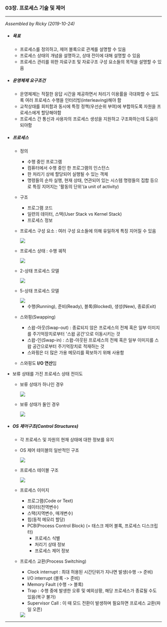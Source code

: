 ### 03장. 프로세스 기술 및 제어

---

*Assembled by Ricky (2019-10-24)*

- ##### 목표

  - 프로세스를 정의하고, 제어 블록으로 관계를 설명할 수 있음
  - 프로세스 상태의 개념을 설명하고, 상태 전이에 대해 설명할 수 있음
  - 프로세스 관리를 위한 자료구조 및 자료구조 구성 요소들의 목적을 설명할 수 있음
  
- ##### 운영체제 요구조건

  - 운영체제는 적절한 응답 시간을 제공하면서 처리기 이용률을 극대화할 수 있도록 여러 프로세스 수행을 인터리빙(interleaving)해야 함
  - 교착상태를 회피함과 동시에 특정 정책(우선순위 부여)에 부합하도록 자원을 프로세스에게 할당해야함
  - 프로세스 간 통신과 사용자의 프로세스 생성을 지원하고 구조화하는데 도움이 되야함

- ##### 프로세스

  - 정의

    - 수행 중인 프로그램
    - 컴퓨터에서 수행 중인 한 프로그램의 인스턴스
    - 한 처리기 상에 할당되어 실행될 수 있는 객체
    - 명령들의 순차 실행, 현재 상태, 연관되어 있는 시스템 명령들의 집합 등으로 특징 지어지는 '활동의 단위'(a unit of activity)

  - 구조

    - 프로그램 코드
    - 일련의 데이터, 스택(User Stack vs Kernel Stack)
    - 프로세스 정보

  - 프로세스 구성 요소 : 여러 구성 요소들에 의해 유일하게 특징 지어질 수 있음

    <img src="../resources/os-03-001.png">

  - 프로세스 상태 : 수행 궤적

    <img src="../resources/os-03-002.png">

  - 2-상태 프로세스 모델

    <img src="../resources/os-03-003.png">

  - 5-상태 프로세스 모델

    <img src="../resources/os-03-004.png">

    - 수행(Running), 준비(Ready), 블록(Blocked), 생성(New), 종료(Exit)

  - 스와핑(Swapping)

    - 스왑-아웃(Swap-out) : 종료되지 않은 프로세스의 전체 혹은 일부 이미지를 주기억장치로부터 '스왑 공간'으로 이동시키는 것
    - 스왑-인(Swap-in) : 스왑-아웃된 프로세스의 전체 혹은 일부 이미지를 스왑 공간으로부터 주기억장치로 적재하는 것
    - 스와핑은 더 많은 가용 메모리를 확보하기 위해 사용함
  - 스와핑도 **I/O 연산**임
  
- 보류 상태를 가진 프로세스 상태 전이도
  
  - 보류 상태가 하나인 경우
  
    <img src="../resources/os-03-005.png">
  
  - 보류 상태가 둘인 경우
  
    <img src="../resources/os-03-006.png">
  
  
  
- ##### OS 제어구조(Control Structures)

  - 각 프로세스 및 자원의 현재 상태에 대한 정보를 유지

  - OS 제어 테이블의 일반적인 구조

    <img src="../resources/os-03-007.png">

  - 프로세스 테이블 구조

    <img src="../resources/os-03-008.png">

  - 프로세스 이미지

    - 프로그램(Code or Text)
    - 데이터(전역변수)
    - 스택(지역변수, 매개변수)
    - 힙(동적 메모리 할당)
    - PCB(Process Control Block) (= 태스크 제어 블록, 프로세스 디스크립터)
      - 프로세스 식별
      - 처리기 상태 정보
      - 프로세스 제어 정보

  - 프로세스 교환(Process Switching)

    - Clock interrupt : 최대 허용된 시간단위가 지나면 발생(수행 -> 준비)
    - I/O interrupt (블록 -> 준비)
    - Memory Fault (수행 -> 블록)
    - Trap : 수행 중에 발생한 오류 및 예외상황, 해당 프로세스가 종료될 수도 있음(복구 불가)
    - Supervisor Call :  이 때 모드 전환이 발생하며 필요하면 프로세스 교환(파일 오픈)

    <img src="../resources/os-03-009.png">

    

---



